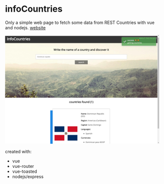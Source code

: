 # infoCountries

Only a simple web page to fetch some data from REST Countries with vue and nodejs.
[website](https://info-countries.herokuapp.com)

![screen-project](screens/screen-project2.png)

created with:

* vue
* vue-router
* vue-toasted
* nodejs/express
